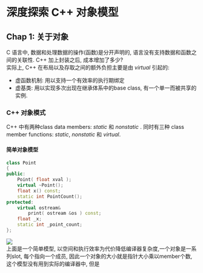 # 深度探索 C++ 对象模型

## Chap 1: 关于对象
C 语言中, 数据和处理数据的操作(函数)是分开声明的, 语言没有支持数据和函数之间的关联性. C++ 加上封装之后, 成本增加了多少? <br>
实际上, C++ 在布局以及存取之间的额外负担主要是由 _virtual_ 引起的:
* 虚函数机制: 用以支持一个有效率的执行期绑定
* 虚基类: 用以实现多次出现在继承体系中的base class, 有一个单一而被共享的实例.

### C++ 对象模式
C++ 中有两种class data members: _static_ 和 _nonstatic_ . 同时有三种 class member functions: _static_, _nonstatic_ 和 _virtual_. 
#### 简单对象模型
```C++
class Point
{
public:
    Point( float xval );
    virtual ~Point();
    float x() const;
    static int PointCount();
protected:
    virtual ostream&
        print( ostream &os ) const;
    float _x;
    static int _point_count;
};
```
<img src="https://gitee.com/Haitau1996/picture-hosting/raw/master/img/20210331123916.jpg" div align=center/><br>
上面是一个简单模型, 以空间和执行效率为代价降低编译器复杂度,一个对象是一系列slot, 每个指向一个成员, 因此一个对象的大小就是指针大小乘以member个数, 这个模型没有用到实际的编译器中, 但是
